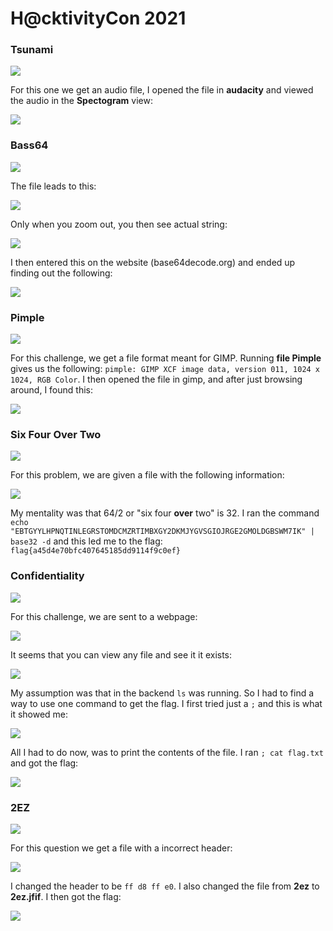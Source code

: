 # H@cktivityCon 2021

### Tsunami

![](<../../.gitbook/assets/image (251).png>)

For this one we get an audio file, I opened the file in **audacity** and viewed the audio in the **Spectogram** view:

![](<../../.gitbook/assets/image (252).png>)

### Bass64

![](<../../.gitbook/assets/image (253).png>)

The file leads to this:

![](<../../.gitbook/assets/image (254).png>)

Only when you zoom out, you then see actual string:

![](<../../.gitbook/assets/image (255).png>)

I then entered this on the website (base64decode.org) and ended up finding out the following:

![](<../../.gitbook/assets/image (256).png>)

### Pimple

![](<../../.gitbook/assets/image (257).png>)

For this challenge, we get a file format meant for GIMP. Running **file Pimple** gives us the following: `pimple: GIMP XCF image data, version 011, 1024 x 1024, RGB Color`. I then opened the file in gimp, and after just browsing around, I found this:

![](<../../.gitbook/assets/image (258).png>)

### Six Four Over Two

![](<../../.gitbook/assets/image (259).png>)

For this problem, we are given a file with the following information:

![](<../../.gitbook/assets/image (260).png>)

My mentality was that 64/2 or "six four **over** two" is 32. I ran the command `echo "EBTGYYLHPNQTINLEGRSTOMDCMZRTIMBXGY2DKMJYGVSGIOJRGE2GMOLDGBSWM7IK" | base32 -d` and this led me to the flag: `flag{a45d4e70bfc407645185dd9114f9c0ef}`

### Confidentiality

![](<../../.gitbook/assets/image (261).png>)

For this challenge, we are sent to a webpage:

![](<../../.gitbook/assets/image (262).png>)

It seems that you can view any file and see it it exists:

![](<../../.gitbook/assets/image (263).png>)

My assumption was that in the backend `ls` was running. So I had to find a way to use one command to get the flag. I first tried just a `;` and this is what it showed me:

![](<../../.gitbook/assets/image (264).png>)

All I had to do now, was to print the contents of the file. I ran `; cat flag.txt` and got the flag:

![](<../../.gitbook/assets/image (265).png>)

### 2EZ

![](<../../.gitbook/assets/image (266).png>)

For this question we get a file with a incorrect header:

![](<../../.gitbook/assets/image (267).png>)

I changed the header to be `ff d8 ff e0`. I also changed the file from **2ez** to **2ez.jfif**. I then got the flag:

![](<../../.gitbook/assets/image (268).png>)
